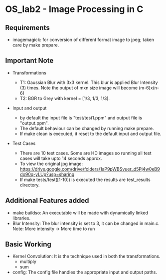 # OS_lab2 - Image Processing in C

## Requirements
  - imagemagick: for conversion of different format image to jpeg; taken care by make prepare.

## Important Note
 - Transformations
   - T1: Gaussian Blur with 3x3 kernel. This blur is applied Blur Intensity (3) times. Note the output of mxn size image will become (m-6)x(n-6)
   - T2: BGR to Grey with kernel = [1/3, 1/3, 1/3].
   
 - Input and output
   - by default the input file is "test/test1.ppm" and output file is "output.ppm".
   - The default behaviour can be changed by running make prepare.
   - If make clean is executed, it reset to the default input and output file.
  
 - Test Cases
    - There are 10 test cases. Some are HD images so running all test cases will take upto 14 seconds approx.
    - To view the original jpg image: https://drive.google.com/drive/folders/1aP9pWBSvuer_d5Pj4w0eB9do90q-yLUp?usp=sharing
    - If make tests/test([1-10]) is executed the results are test_results directory.

## Additional Features added
 - make buildso: An executable will be made with dynamically linked libraries.
 - Blur Intensity: The blur intensity is set to 3, it can be changed in main.c. Note: More intensity -> More time to run
 
## Basic Working
  - Kernel Convolution: It is the technique used in both the transformations.
    - multiply
    - sum
  - config: The config file handles the appropriate input and output paths.
